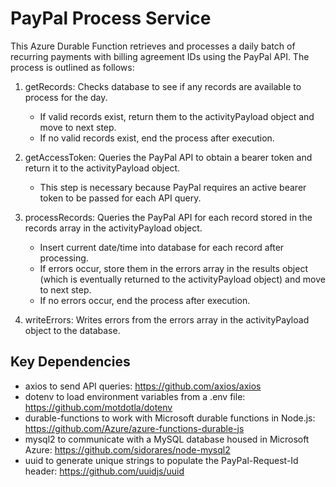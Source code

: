 # PayPal Process Service

This Azure Durable Function retrieves and processes a daily batch of recurring payments with billing agreement IDs using the PayPal API. The process is outlined as follows:

1. getRecords: Checks database to see if any records are available to process for the day.
    * If valid records exist, return them to the activityPayload object and move to next step.
    * If no valid records exist, end the process after execution.

2. getAccessToken: Queries the PayPal API to obtain a bearer token and return it to the activityPayload object.
    * This step is necessary because PayPal requires an active bearer token to be passed for each API query.

3. processRecords: Queries the PayPal API for each record stored in the records array in the activityPayload object.
    * Insert current date/time into database for each record after processing.
    * If errors occur, store them in the errors array in the results object (which is eventually returned to the activityPayload object) and move to next step.
    * If no errors occur, end the process after execution.

4. writeErrors: Writes errors from the errors array in the activityPayload object to the database.

## Key Dependencies

* axios to send API queries: <https://github.com/axios/axios>
* dotenv to load environment variables from a .env file: <https://github.com/motdotla/dotenv>
* durable-functions to work with Microsoft durable functions in Node.js: <https://github.com/Azure/azure-functions-durable-js>
* mysql2 to communicate with a MySQL database housed in Microsoft Azure: <https://github.com/sidorares/node-mysql2>
* uuid to generate unique strings to populate the PayPal-Request-Id header: <https://github.com/uuidjs/uuid>
